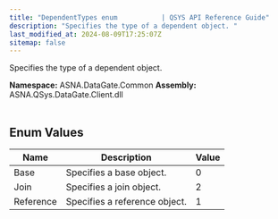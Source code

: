 ```yaml
---
title: "DependentTypes enum           | QSYS API Reference Guide"
description: "Specifies the type of a dependent object. "
last_modified_at: 2024-08-09T17:25:07Z
sitemap: false
---
```


Specifies the type of a dependent object.

**Namespace:** ASNA.DataGate.Common
**Assembly:** ASNA.QSys.DataGate.Client.dll
<br>
<br>

## Enum Values

| Name | Description | Value
| --- | --- | --- 
| Base | Specifies a base object. | 0 |
| Join | Specifies a join object. | 2 |
| Reference | Specifies a reference object. | 1 |
